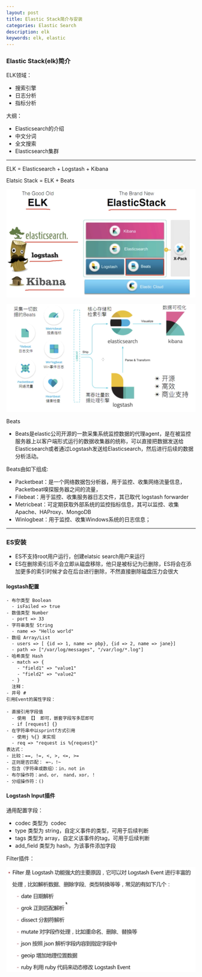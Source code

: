 ```yaml
---
layout: post
title: Elastic Stack简介与安装
categories: Elastic Search
description: elk
keywords: elk, elastic
---
```


### Elastic Stack(elk)简介

ELK领域：

* 搜索引擎
* 日志分析
* 指标分析

大纲：

* Elasticsearch的介绍
* 中文分词
* 全文搜索
* Elasticsearch集群

---

ELK = Elasticsearch + Logstash + Kibana

Elatsic Stack = ELK + Beats

![截屏2020-11-21_下午10-27-46.png](\images\posts\elk\截屏2020-11-21_下午10-27-46.png)

![eef585b90da241b96fd520912eef1f25.png](\images\posts\elk\eef585b90da241b96fd520912eef1f25.png)

Beats

* Beats是elastic公司开源的一款采集系统监控数据的代理agent，是在被监控服务器上以客户端形式运行的数据收集器的统称，可以直接把数据发送给Elasticsearch或者通过Logstash发送给Elasticsearch，然后进行后续的数据分析活动。

Beats由如下组成:

* Packetbeat：是一个网络数据包分析器，用于监控、收集网络流量信息，Packetbeat嗅探服务器之间的流量，
* Filebeat：用于监控、收集服务器日志文件，其已取代 logstash forwarder
* Metricbeat：可定期获取外部系统的监控指标信息，其可以监控、收集 Apache、HAProxy、MongoDB
* Winlogbeat：用于监控、收集Windows系统的日志信息；

---

### ES安装

* ES不支持root用户运行，创建elatsic search用户来运行
* ES在删除索引后不会立即从磁盘移除，他只是被标记为已删除，ES将会在添加更多的索引时候才会在后台进行删除，不然直接删除磁盘压力会很大

#### logstash配置

~~~shell
- 布尔类型 Boolean
  - isFailed => true
- 数值类型 Number
  - port => 33
- 字符串类型 String
  - name => "Hello world"
- 数组 Array/List
  - users => [ {id => 1, name => pbp}, {id => 2, name => jane}]
  - path => ["/var/log/messages", "/var/log/*.log"]
- 哈希类型 Hash
  - match => {
    - "field1" => "value1"
    - "field2" => "value2"
  - }
  注释：
- 井号 #
引用Event的属性字段：

- 直接引用字段值
  - 使用 【】 即可，嵌套字段写多层即可
  - if [request] {}
- 在字符串中以sprintf方式引用
  - 使用j %{} 来实现
  - req => "request is %{request}"
表达式：
- 比较：==, !=, <, >, <=, >=
- 正则是否匹配： =~，!~
- 包含（字符串或数组）：in，not in
- 布尔操作符：and，or， nand，xor，！
- 分组操作符：()
~~~

#### Logstash Input插件

通用配置字段：

* codec 类型为  codec
* type 类型为 string，自定义事件的类型，可用于后续判断
* tags 类型为 array，自定义该事件的tag，可用于后续判断
* add_field 类型为 hash，为该事件添加字段

Filter插件：

![d41a6a4b82bf3dd999cb9725bffd918e.png](\images\posts\elk\d41a6a4b82bf3dd999cb9725bffd918e.png)